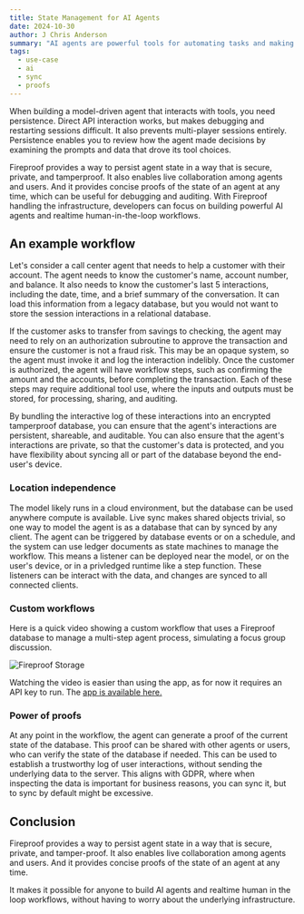 ```yaml
---
title: State Management for AI Agents
date: 2024-10-30
author: J Chris Anderson
summary: "AI agents are powerful tools for automating tasks and making decisions, but they need to manage their state effectively to perform well. This article explores the challenges of state management for AI agents and how Fireproof can help."
tags:
  - use-case
  - ai
  - sync
  - proofs
---
```


When building a model-driven agent that interacts with tools, you need persistence. Direct API interaction works, but makes debugging and restarting sessions difficult. It also prevents multi-player sessions entirely. Persistence enables you to review how the agent made decisions by examining the prompts and data that drove its tool choices.

Fireproof provides a way to persist agent state in a way that is secure, private, and tamperproof. It also enables live collaboration among agents and users. And it provides concise proofs of the state of an agent at any time, which can be useful for debugging and auditing. With Fireproof handling the infrastructure, developers can focus on building powerful AI agents and realtime human-in-the-loop workflows.


## An example workflow

Let's consider a call center agent that needs to help a customer with their account. The agent needs to know the customer's name, account number, and balance. It also needs to know the customer's last 5 interactions, including the date, time, and a brief summary of the conversation. It can load this information from a legacy database, but you would not want to store the session interactions in a relational database.

If the customer asks to transfer from savings to checking, the agent may need to rely on an authorization subroutine to approve the transaction and ensure the customer is not a fraud risk. This may be an opaque system, so the agent must invoke it and log the interaction indelibly. Once the customer is authorized, the agent will have workflow steps, such as confirming the amount and the accounts, before completing the transaction. Each of these steps may require additional tool use, where the inputs and outputs must be stored, for processing, sharing, and auditing.

By bundling the interactive log of these interactions into an encrypted tamperproof database, you can ensure that the agent's interactions are persistent, shareable, and auditable. You can also ensure that the agent's interactions are private, so that the customer's data is protected, and you have flexibility about syncing all or part of the database beyond the end-user's device.

### Location independence

The model likely runs in a cloud environment, but the database can be used anywhere compute is available. Live sync makes shared objects trivial, so one way to model the agent is as a database that can by synced by any client. The agent can be triggered by database events or on a schedule, and the system can use ledger documents as state machines to manage the workflow. This means a listener can be deployed near the model, or on the user's device, or in a privledged runtime like a step function. These listeners can be interact with the data, and changes are synced to all connected clients.

### Custom workflows

Here is a quick video showing a custom workflow that uses a Fireproof database to manage a multi-step agent process, simulating a focus group discussion.

![Fireproof Storage](https://x.com/FireproofStorge/status/1648541950843256832)

Watching the video is easier than using the app, as for now it requires an API key to run. The [app is available here.](https://epiphany.fireproof.storage/)

### Power of proofs

At any point in the workflow, the agent can generate a proof of the current state of the database. This proof can be shared with other agents or users, who can verify the state of the database if needed. This can be used to establish a trustworthy log of user interactions, without sending the underlying data to the server. This aligns with GDPR, where when inspecting the data is important for business reasons, you can sync it, but to sync by default might be excessive.

## Conclusion

Fireproof provides a way to persist agent state in a way that is secure, private, and tamper-proof. It also enables live collaboration among agents and users. And it provides concise proofs of the state of an agent at any time.

It makes it possible for anyone to build AI agents and realtime human in the loop workflows, without having to worry about the underlying infrastructure.
